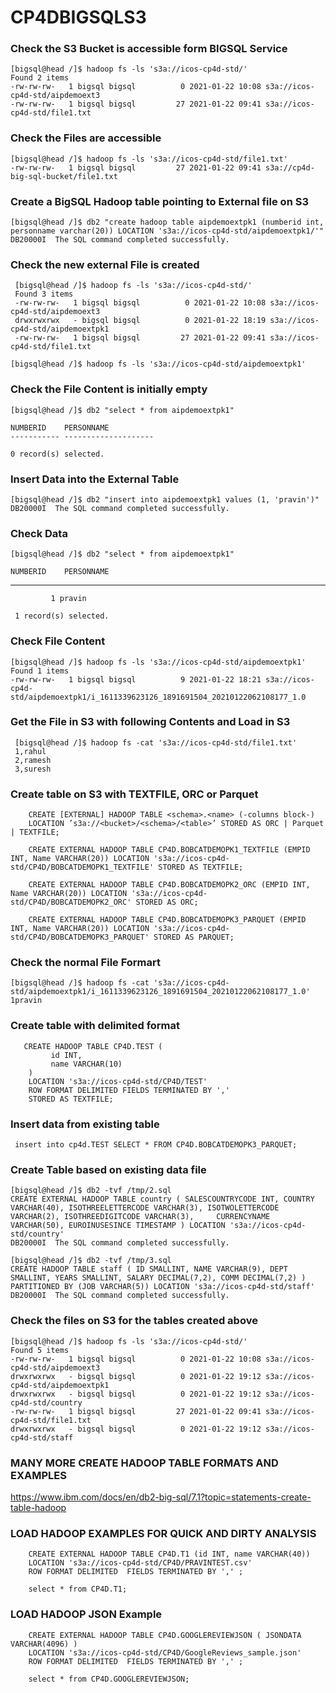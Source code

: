 # CP4DBIGSQLS3

### Check the S3 Bucket is accessible form BIGSQL Service

    [bigsql@head /]$ hadoop fs -ls 's3a://icos-cp4d-std/'
    Found 2 items
    -rw-rw-rw-   1 bigsql bigsql          0 2021-01-22 10:08 s3a://icos-cp4d-std/aipdemoext3
    -rw-rw-rw-   1 bigsql bigsql         27 2021-01-22 09:41 s3a://icos-cp4d-std/file1.txt

### Check the Files are accessible 

    [bigsql@head /]$ hadoop fs -ls 's3a://icos-cp4d-std/file1.txt'
    -rw-rw-rw-   1 bigsql bigsql         27 2021-01-22 09:41 s3a://cp4d-big-sql-bucket/file1.txt

### Create a BigSQL Hadoop table pointing to External file on S3

    [bigsql@head /]$ db2 "create hadoop table aipdemoextpk1 (numberid int, personname varchar(20)) LOCATION 's3a://icos-cp4d-std/aipdemoextpk1/'"
    DB20000I  The SQL command completed successfully.

### Check the new external File is created

     [bigsql@head /]$ hadoop fs -ls 's3a://icos-cp4d-std/'
     Found 3 items
     -rw-rw-rw-   1 bigsql bigsql          0 2021-01-22 10:08 s3a://icos-cp4d-std/aipdemoext3
     drwxrwxrwx   - bigsql bigsql          0 2021-01-22 18:19 s3a://icos-cp4d-std/aipdemoextpk1
     -rw-rw-rw-   1 bigsql bigsql         27 2021-01-22 09:41 s3a://icos-cp4d-std/file1.txt

    [bigsql@head /]$ hadoop fs -ls 's3a://icos-cp4d-std/aipdemoextpk1'

### Check the File Content is initially empty 

    [bigsql@head /]$ db2 "select * from aipdemoextpk1"

    NUMBERID    PERSONNAME          
    ----------- --------------------

    0 record(s) selected.

### Insert Data into the External Table

    [bigsql@head /]$ db2 "insert into aipdemoextpk1 values (1, 'pravin')"
    DB20000I  The SQL command completed successfully.

### Check Data

    [bigsql@head /]$ db2 "select * from aipdemoextpk1"
  
    NUMBERID    PERSONNAME          
   ----------- --------------------
             1 pravin              

     1 record(s) selected.

### Check File Content

    [bigsql@head /]$ hadoop fs -ls 's3a://icos-cp4d-std/aipdemoextpk1'
    Found 1 items
    -rw-rw-rw-   1 bigsql bigsql          9 2021-01-22 18:21 s3a://icos-cp4d-std/aipdemoextpk1/i_1611339623126_1891691504_20210122062108177_1.0

### Get the File in S3 with following Contents and Load in S3

     [bigsql@head /]$ hadoop fs -cat 's3a://icos-cp4d-std/file1.txt'
     1,rahul
     2,ramesh
     3,suresh

### Create table on S3 with TEXTFILE, ORC or Parquet

        CREATE [EXTERNAL] HADOOP TABLE <schema>.<name> (-columns block-) 
        LOCATION ’s3a://<bucket>/<schema>/<table>’ STORED AS ORC | Parquet | TEXTFILE;

        CREATE EXTERNAL HADOOP TABLE CP4D.BOBCATDEMOPK1_TEXTFILE (EMPID INT, Name VARCHAR(20)) LOCATION 's3a://icos-cp4d-std/CP4D/BOBCATDEMOPK1_TEXTFILE' STORED AS TEXTFILE;

        CREATE EXTERNAL HADOOP TABLE CP4D.BOBCATDEMOPK2_ORC (EMPID INT, Name VARCHAR(20)) LOCATION 's3a://icos-cp4d-std/CP4D/BOBCATDEMOPK2_ORC' STORED AS ORC;

        CREATE EXTERNAL HADOOP TABLE CP4D.BOBCATDEMOPK3_PARQUET (EMPID INT, Name VARCHAR(20)) LOCATION 's3a://icos-cp4d-std/CP4D/BOBCATDEMOPK3_PARQUET' STORED AS PARQUET;

### Check the normal File Formart

    [bigsql@head /]$ hadoop fs -cat 's3a://icos-cp4d-std/aipdemoextpk1/i_1611339623126_1891691504_20210122062108177_1.0'
    1pravin

### Create table with delimited format

       CREATE HADOOP TABLE CP4D.TEST (
             id INT,
             name VARCHAR(10)
        )
        LOCATION 's3a://icos-cp4d-std/CP4D/TEST'
        ROW FORMAT DELIMITED FIELDS TERMINATED BY ','
        STORED AS TEXTFILE;
 
 ### Insert data from existing table
  
     insert into cp4d.TEST SELECT * FROM CP4D.BOBCATDEMOPK3_PARQUET;
  
### Create Table based on existing data file 

    [bigsql@head /]$ db2 -tvf /tmp/2.sql 
    CREATE EXTERNAL HADOOP TABLE country ( SALESCOUNTRYCODE INT, COUNTRY VARCHAR(40), ISOTHREELETTERCODE VARCHAR(3), ISOTWOLETTERCODE VARCHAR(2), ISOTHREEDIGITCODE VARCHAR(3),     CURRENCYNAME VARCHAR(50), EUROINUSESINCE TIMESTAMP ) LOCATION 's3a://icos-cp4d-std/country'
    DB20000I  The SQL command completed successfully.

    [bigsql@head /]$ db2 -tvf /tmp/3.sql
    CREATE HADOOP TABLE staff ( ID SMALLINT, NAME VARCHAR(9), DEPT SMALLINT, YEARS SMALLINT, SALARY DECIMAL(7,2), COMM DECIMAL(7,2) ) PARTITIONED BY (JOB VARCHAR(5)) LOCATION 's3a://icos-cp4d-std/staff'
    DB20000I  The SQL command completed successfully.

### Check the files on S3 for the tables created above

    [bigsql@head /]$ hadoop fs -ls 's3a://icos-cp4d-std/'
    Found 5 items
    -rw-rw-rw-   1 bigsql bigsql          0 2021-01-22 10:08 s3a://icos-cp4d-std/aipdemoext3
    drwxrwxrwx   - bigsql bigsql          0 2021-01-22 19:12 s3a://icos-cp4d-std/aipdemoextpk1
    drwxrwxrwx   - bigsql bigsql          0 2021-01-22 19:12 s3a://icos-cp4d-std/country
    -rw-rw-rw-   1 bigsql bigsql         27 2021-01-22 09:41 s3a://icos-cp4d-std/file1.txt
    drwxrwxrwx   - bigsql bigsql          0 2021-01-22 19:12 s3a://icos-cp4d-std/staff

### MANY MORE CREATE HADOOP TABLE FORMATS AND EXAMPLES

https://www.ibm.com/docs/en/db2-big-sql/7.1?topic=statements-create-table-hadoop

### LOAD HADOOP EXAMPLES FOR QUICK AND DIRTY ANALYSIS

        CREATE EXTERNAL HADOOP TABLE CP4D.T1 (id INT, name VARCHAR(40))
        LOCATION 's3a://icos-cp4d-std/CP4D/PRAVINTEST.csv'
        ROW FORMAT DELIMITED  FIELDS TERMINATED BY ',' ;

        select * from CP4D.T1;

### LOAD HADOOP JSON Example

        CREATE EXTERNAL HADOOP TABLE CP4D.GOOGLEREVIEWJSON ( JSONDATA VARCHAR(4096) )
        LOCATION 's3a://icos-cp4d-std/CP4D/GoogleReviews_sample.json'
        ROW FORMAT DELIMITED  FIELDS TERMINATED BY ',' ;
    
        select * from CP4D.GOOGLEREVIEWJSON;
